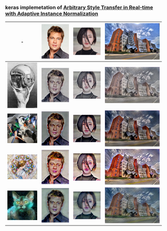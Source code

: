 
### keras implemetation of [Arbitrary Style Transfer in Real-time with Adaptive Instance Normalization](https://arxiv.org/pdf/1703.06868.pdf)

| - | ![c1](/images/content/brad.png) | ![c1](/images/content/chau.png) | ![c1](/images/content/stata.png) |
|--|--|--|--|
|![c1](/images/style/style_1.png)|![g1](/images/generated/brad_1.png)| ![g1](/images/generated/chau_1.png) | ![g1](/images/generated/stata_1.png) |
|![c1](/images/style/style_2.png)|![g1](/images/generated/brad_2.png)| ![g1](/images/generated/chau_2.png) | ![g1](/images/generated/stata_2.png) |
|![c1](/images/style/style_3.png)|![g1](/images/generated/brad_3.png)| ![g1](/images/generated/chau_3.png) | ![g1](/images/generated/stata_3.png) |
|![c1](/images/style/style_4.png)|![g1](/images/generated/brad_4.png)| ![g1](/images/generated/chau_4.png) | ![g1](/images/generated/stata_4.png) |

